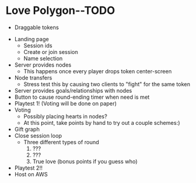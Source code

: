 # Love Polygon--TODO

+ Draggable tokens
- Landing page
  - Session ids
  - Create or join session
  - Name selection
- Server provides nodes
  - This happens once every player drops token center-screen
- Node transfers
  - Stress test this by causing two clients to "fight" for the same token
- Server provides goals/relationships with nodes
- Button to cause round-ending timer when need is met
- Playtest 1! (Voting will be done on paper)
- Voting
  - Possibly placing hearts in nodes?
  - At this point, take points by hand to try out a couple schemes:)
- Gift graph
- Close session loop
  - Three different types of round
    1. ???
    2. ???
    3. True love (bonus points if you guess who)
- Playtest 2!!
- Host on AWS
